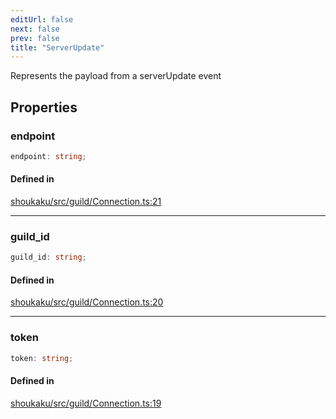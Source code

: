 ```yaml
---
editUrl: false
next: false
prev: false
title: "ServerUpdate"
---
```


Represents the payload from a serverUpdate event

## Properties

<a id="endpoint" name="endpoint"></a>

### endpoint

```ts
endpoint: string;
```

#### Defined in

[shoukaku/src/guild/Connection.ts:21](https://github.com/shipgirlproject/shoukaku/blob/049b5dc536f3b28e41c5423a707d8a02ac9377a7/src/guild/Connection.ts#L21)

***

<a id="guild_id" name="guild_id"></a>

### guild\_id

```ts
guild_id: string;
```

#### Defined in

[shoukaku/src/guild/Connection.ts:20](https://github.com/shipgirlproject/shoukaku/blob/049b5dc536f3b28e41c5423a707d8a02ac9377a7/src/guild/Connection.ts#L20)

***

<a id="token" name="token"></a>

### token

```ts
token: string;
```

#### Defined in

[shoukaku/src/guild/Connection.ts:19](https://github.com/shipgirlproject/shoukaku/blob/049b5dc536f3b28e41c5423a707d8a02ac9377a7/src/guild/Connection.ts#L19)
